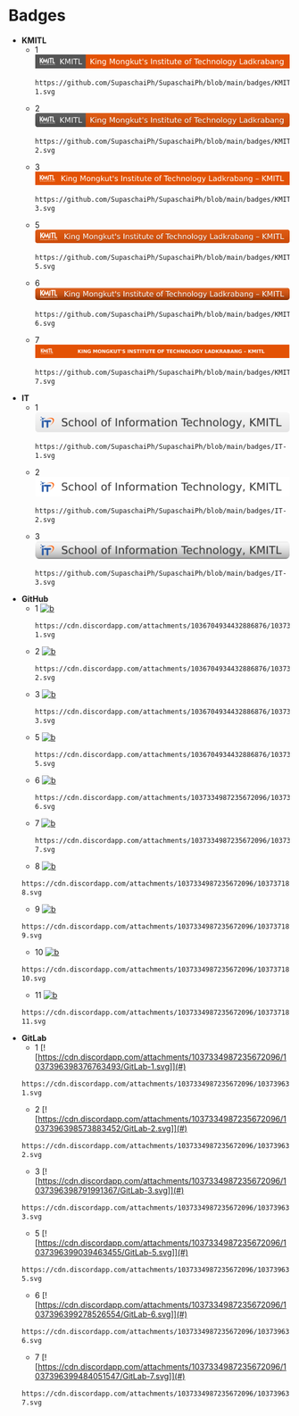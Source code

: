  # Badges
+ **KMITL**
  + 1 [![b](https://github.com/SupaschaiPh/SupaschaiPh/blob/main/badges/KMITL-1.svg)](#)
    ```
    https://github.com/SupaschaiPh/SupaschaiPh/blob/main/badges/KMITL-1.svg
    ```
  + 2 [![b](./KMITL-2.svg)](#)
    ```
    https://github.com/SupaschaiPh/SupaschaiPh/blob/main/badges/KMITL-2.svg
    ```
  + 3 [![b](./KMITL-3.svg)](#)
    ```
    https://github.com/SupaschaiPh/SupaschaiPh/blob/main/badges/KMITL-3.svg
    ```
  + 5 [![b](./KMITL-5.svg)](#)
    ```
    https://github.com/SupaschaiPh/SupaschaiPh/blob/main/badges/KMITL-5.svg
    ```
  + 6 [![b](./KMITL-6.svg)](#)
    ```
    https://github.com/SupaschaiPh/SupaschaiPh/blob/main/badges/KMITL-6.svg
    ```
  + 7 [![b](./KMITL-7.svg)](#)
    ```
    https://github.com/SupaschaiPh/SupaschaiPh/blob/main/badges/KMITL-7.svg
    ```
+ **IT**
  + 1 [![b](./IT-1.svg)](#)
    ```
    https://github.com/SupaschaiPh/SupaschaiPh/blob/main/badges/IT-1.svg
    ```
  + 2 [![b](./IT-2.svg)](#)
    ```
    https://github.com/SupaschaiPh/SupaschaiPh/blob/main/badges/IT-2.svg
    ```
  + 3 [![b](./IT-3.svg)](#)
    ```
    https://github.com/SupaschaiPh/SupaschaiPh/blob/main/badges/IT-3.svg
    ```
+ **GitHub**
  + 1 [![b](https://cdn.discordapp.com/attachments/1036704934432886876/1037365460137693274/GitHub-1.svg)](#)
    ```
    https://cdn.discordapp.com/attachments/1036704934432886876/1037365460137693274/GitHub-1.svg
    ```
  + 2 [![b](https://cdn.discordapp.com/attachments/1036704934432886876/1037365460477427742/GitHub-2.svg)](#)
    ```
    https://cdn.discordapp.com/attachments/1036704934432886876/1037365460477427742/GitHub-2.svg
    ```
  + 3 [![b](https://cdn.discordapp.com/attachments/1036704934432886876/1037365460670361670/GitHub-3.svg)](#)
    ```
    https://cdn.discordapp.com/attachments/1036704934432886876/1037365460670361670/GitHub-3.svg
    ```
  + 5 [![b](https://cdn.discordapp.com/attachments/1036704934432886876/1037365461433729064/GitHub-5.svg)](#)
    ```
    https://cdn.discordapp.com/attachments/1036704934432886876/1037365461433729064/GitHub-5.svg
    ```
  + 6 [![b](https://cdn.discordapp.com/attachments/1037334987235672096/1037368953602834546/GitHub-6.svg)](#)
    ```
    https://cdn.discordapp.com/attachments/1037334987235672096/1037368953602834546/GitHub-6.svg
    ```
  + 7 [![b](https://cdn.discordapp.com/attachments/1037334987235672096/1037369808884334602/GitHub-7.svg)](#)
    ```
    https://cdn.discordapp.com/attachments/1037334987235672096/1037369808884334602/GitHub-7.svg
    ```
  + 8 [![b](https://cdn.discordapp.com/attachments/1037334987235672096/1037371843910324355/GitHub-8.svg)](#)
  ```
  https://cdn.discordapp.com/attachments/1037334987235672096/1037371843910324355/GitHub-8.svg
  ```
  + 9 [![b](https://cdn.discordapp.com/attachments/1037334987235672096/1037371844136804352/GitHub-9.svg)](#)
  ```
  https://cdn.discordapp.com/attachments/1037334987235672096/1037371844136804352/GitHub-9.svg
  ```
  + 10 [![b](https://cdn.discordapp.com/attachments/1037334987235672096/1037371844535275530/GitHub-10.svg)](#)
  ```
  https://cdn.discordapp.com/attachments/1037334987235672096/1037371844535275530/GitHub-10.svg
  ```
  + 11 [![b](https://cdn.discordapp.com/attachments/1037334987235672096/1037371844803706960/GitHub-11.svg)](#)
  ```
  https://cdn.discordapp.com/attachments/1037334987235672096/1037371844803706960/GitHub-11.svg
  ```
+ **GitLab**
  + 1 [![https://cdn.discordapp.com/attachments/1037334987235672096/1037396398376763493/GitLab-1.svg]](#)
  ```
  https://cdn.discordapp.com/attachments/1037334987235672096/1037396398376763493/GitLab-1.svg
  ```
  + 2 [![https://cdn.discordapp.com/attachments/1037334987235672096/1037396398573883452/GitLab-2.svg]](#)
  ```
  https://cdn.discordapp.com/attachments/1037334987235672096/1037396398573883452/GitLab-2.svg
  ```
  + 3 [![https://cdn.discordapp.com/attachments/1037334987235672096/1037396398791991367/GitLab-3.svg]](#)
  ```
  https://cdn.discordapp.com/attachments/1037334987235672096/1037396398791991367/GitLab-3.svg
  ```
  + 5 [![https://cdn.discordapp.com/attachments/1037334987235672096/1037396399039463455/GitLab-5.svg]](#)
  ```
  https://cdn.discordapp.com/attachments/1037334987235672096/1037396399039463455/GitLab-5.svg
  ```
  + 6 [![https://cdn.discordapp.com/attachments/1037334987235672096/1037396399278526554/GitLab-6.svg]](#)
  ```
  https://cdn.discordapp.com/attachments/1037334987235672096/1037396399278526554/GitLab-6.svg
  ```
  + 7 [![https://cdn.discordapp.com/attachments/1037334987235672096/1037396399484051547/GitLab-7.svg]](#)
  ```
  https://cdn.discordapp.com/attachments/1037334987235672096/1037396399484051547/GitLab-7.svg
  ```

